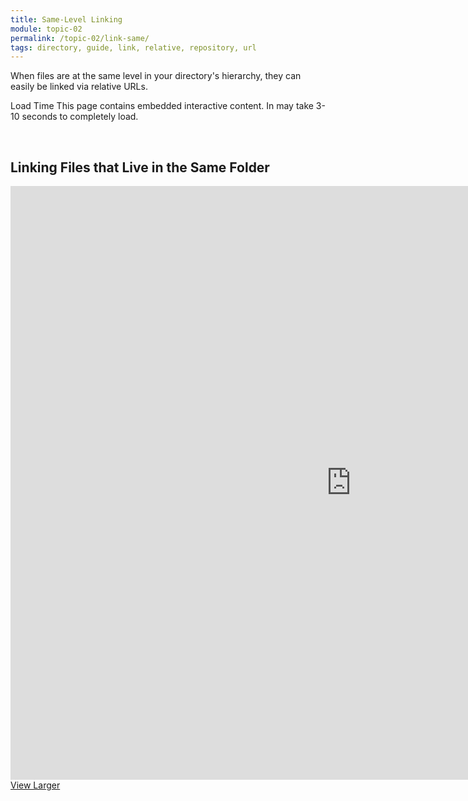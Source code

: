 ```yaml
---
title: Same-Level Linking
module: topic-02
permalink: /topic-02/link-same/
tags: directory, guide, link, relative, repository, url
---
```


<div class="divider-heading"></div>

When files are at the same level in your directory's hierarchy, they can easily be linked via relative URLs.

<span class="label label-warning">Load Time</span> This page contains embedded interactive content. In may take 3-10 seconds to completely load.


<br>


## Linking Files that Live in the Same Folder
<iframe src="https://h5p.org/h5p/embed/177165" width="1090" height="950" frameborder="0" allowfullscreen="allowfullscreen"></iframe>
<a href="https://h5p.org/node/177165" class="btn btn-default btn-xs" target="_blank">View Larger</a>
